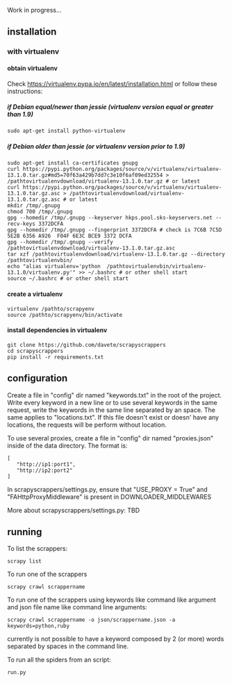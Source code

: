 Work in progress...

installation
--------------------

### with virtualenv

#### obtain virtualenv

Check https://virtualenv.pypa.io/en/latest/installation.html or follow these instructions:

##### if Debian equal/newer than jessie (virtualenv version equal or greater than 1.9)

    sudo apt-get install python-virtualenv
    
##### if Debian older  than jessie (or virtualenv version prior to 1.9)

    sudo apt-get install ca-certificates gnupg
    curl https://pypi.python.org/packages/source/v/virtualenv/virtualenv-13.1.0.tar.gz#md5=70f63a429b7dd7c3e10f6af09ed32554 > /pathtovirtualenvdownload/virtualenv-13.1.0.tar.gz # or latest
    curl https://pypi.python.org/packages/source/v/virtualenv/virtualenv-13.1.0.tar.gz.asc > /pathtovirtualenvdownload/virtualenv-13.1.0.tar.gz.asc # or latest
    mkdir /tmp/.gnupg
    chmod 700 /tmp/.gnupg
    gpg --homedir /tmp/.gnupg --keyserver hkps.pool.sks-keyservers.net --recv-keys 3372DCFA
    gpg --homedir /tmp/.gnupg --fingerprint 3372DCFA # check is 7C6B 7C5D 5E2B 6356 A926  F04F 6E3C BCE9 3372 DCFA
    gpg --homedir /tmp/.gnupg --verify /pathtovirtualenvdownload/virtualenv-13.1.0.tar.gz.asc
    tar xzf /pathtovirtualenvdownload/virtualenv-13.1.0.tar.gz --directory /pathtovirtualenvbin/
    echo "alias virtualenv='python  /pathtovirtualenvbin/virtualenv-13.1.0/virtualenv.py'" >> ~/.bashrc # or other shell start
    source ~/.bashrc # or other shell start

#### create a virtualenv 

    virtualenv /pathto/scrapyenv
    source /pathto/scrapyenv/bin/activate
    
#### install dependencies in virtualenv
    git clone https://github.com/davete/scrapyscrappers
    cd scrapyscrappers
    pip install -r requirements.txt


configuration
----------------------

Create a file in "config" dir named "keywords.txt" in the root of the project. Write every keyword in a new line or to use several keywords in the same request, write the keywords in the same line separated by an space.
The same applies to "locations.txt". If this file doesn't exist or doesn' have any locations, the requests will be perform without location.

To use several proxies, create a file in "config" dir named "proxies.json" inside of the data directory. The format is:

    [
       "http://ip1:port1",
       "http://ip2:port2"
    ]

In scrapyscrappers/settings.py, ensure that "USE_PROXY = True" and "FAHttpProxyMiddleware" is present in DOWNLOADER_MIDDLEWARES 

More about scrapyscrappers/settings.py: TBD
    
running
--------------

To list the scrappers:

    scrapy list

To run one of the scrappers

    scrapy crawl scrappername

To run one of the scrappers using keywords like command like argument and json file name like command line arguments:

    scrapy crawl scrappername -o json/scrappername.json -a keywords=python,ruby

currently is not possible to have a keyword composed by 2 (or more) words separated by spaces in the command line.
    
To run all the spiders from an script:

    run.py
    
